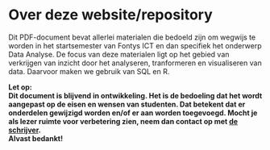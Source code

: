 # Over deze website/repository

Dit PDF-document bevat allerlei materialen die bedoeld zijn om wegwijs te worden
in het startsemester van Fontys ICT en dan specifiek het onderwerp Data Analyse.
De focus van deze materialen ligt op het gebied van verkrijgen van inzicht door het analyseren, tranformeren en
visualiseren van data. Daarvoor maken we gebruik van SQL en R.

**Let op:\
Dit document is blijvend in ontwikkeling. Het is de bedoeling dat het wordt aangepast op de eisen en wensen van studenten.
Dat betekent dat er onderdelen gewijzigd worden en/of er aan worden toegevoegd. Mocht je als lezer ruimte voor verbetering zien, neem dan contact op met [de schrijver](mailto:k.velthuijs@fontys.nl).\
Alvast bedankt!**
